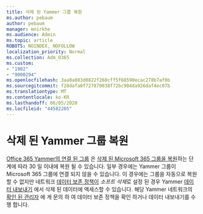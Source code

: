 ```yaml
---
title: 삭제 된 Yammer 그룹 복원
ms.author: pebaum
author: pebaum
manager: mnirkhe
ms.audience: Admin
ms.topic: article
ROBOTS: NOINDEX, NOFOLLOW
localization_priority: Normal
ms.collection: Adm_O365
ms.custom:
- "1902"
- "9000294"
ms.openlocfilehash: 3aa0a883d0822f260cff5f68590ecac278b7af0b
ms.sourcegitcommit: f28dafa0f727870038f72bc904da926daf4ec07b
ms.translationtype: MT
ms.contentlocale: ko-KR
ms.lasthandoff: 06/05/2020
ms.locfileid: "44582205"
---
```

# <a name="restore-a-deleted-yammer-group"></a>삭제 된 Yammer 그룹 복원

[Office 365 Yammer의 연결 된 그룹](https://docs.microsoft.com/yammer/manage-yammer-groups/yammer-and-office-365-groups) 은 [삭제 된 Microsoft 365 그룹을 복원](https://docs.microsoft.com/microsoft-365/admin/create-groups/restore-deleted-group)하는 단계에 따라 30 일 이내에 복원 될 수 있습니다.
일부 경우에는 Yammer 그룹이 Microsoft 365 그룹에 연결 되지 않을 수 있습니다. 이 경우에는 그룹을 자동으로 복원할 수 없지만 네트워크 [데이터 보존 정책이](https://docs.microsoft.com/yammer/manage-security-and-compliance/manage-data-compliance) *소프트 삭제*로 설정 된 경우 Yammer [데이터 내보내기](https://docs.microsoft.com/yammer/manage-security-and-compliance/export-yammer-enterprise-data) 에서 삭제 된 데이터에 액세스할 수 있습니다. 해당 Yammer 네트워크의 [확인 된 관리자](https://docs.microsoft.com/yammer/manage-yammer-users/manage-yammer-admins) 에 게 문의 하 여 데이터 보존 정책을 확인 하거나 데이터 내보내기를 수행 합니다.
